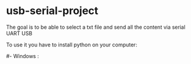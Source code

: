 # usb-serial-project

The goal is to be able to select a txt file and send all the content via serial UART USB

To use it you have to install python on your computer:

#- Windows : 
